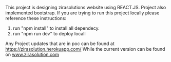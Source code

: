 This project is designing zirasolutions website using REACT.JS. Project also implemented bootstrap. If you are trying to run this project locally please reference these instructions: 
  1) run "npm install" to install all dependecy. 
  2) run "npm run dev" to deploy locall

  Any Project updates that are in poc can be found at https://zirasolution.herokuapp.com/
  While the current version can be found on www.zirasolution.com 

